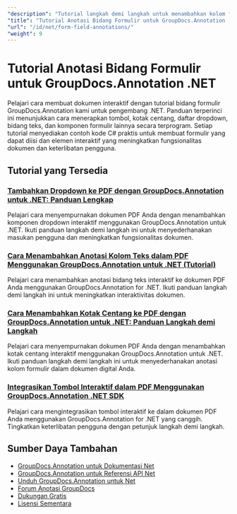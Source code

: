 ```yaml
---
"description": "Tutorial langkah demi langkah untuk menambahkan kolom formulir dan komponen interaktif ke dokumen menggunakan GroupDocs.Annotation for .NET."
"title": "Tutorial Anotasi Bidang Formulir untuk GroupDocs.Annotation .NET"
"url": "/id/net/form-field-annotations/"
"weight": 9
---
```


# Tutorial Anotasi Bidang Formulir untuk GroupDocs.Annotation .NET

Pelajari cara membuat dokumen interaktif dengan tutorial bidang formulir GroupDocs.Annotation kami untuk pengembang .NET. Panduan terperinci ini menunjukkan cara menerapkan tombol, kotak centang, daftar dropdown, bidang teks, dan komponen formulir lainnya secara terprogram. Setiap tutorial menyediakan contoh kode C# praktis untuk membuat formulir yang dapat diisi dan elemen interaktif yang meningkatkan fungsionalitas dokumen dan keterlibatan pengguna.

## Tutorial yang Tersedia

### [Tambahkan Dropdown ke PDF dengan GroupDocs.Annotation untuk .NET: Panduan Lengkap](./add-dropdown-pdf-groupdocs-annotation-net/)
Pelajari cara menyempurnakan dokumen PDF Anda dengan menambahkan komponen dropdown interaktif menggunakan GroupDocs.Annotation untuk .NET. Ikuti panduan langkah demi langkah ini untuk menyederhanakan masukan pengguna dan meningkatkan fungsionalitas dokumen.

### [Cara Menambahkan Anotasi Kolom Teks dalam PDF Menggunakan GroupDocs.Annotation untuk .NET (Tutorial)](./add-text-field-annotations-pdf-groupdocs-net/)
Pelajari cara menambahkan anotasi bidang teks interaktif ke dokumen PDF Anda menggunakan GroupDocs.Annotation for .NET. Ikuti panduan langkah demi langkah ini untuk meningkatkan interaktivitas dokumen.

### [Cara Menambahkan Kotak Centang ke PDF dengan GroupDocs.Annotation untuk .NET: Panduan Langkah demi Langkah](./add-checkbox-pdf-groupdocs-annotation-net/)
Pelajari cara menyempurnakan dokumen PDF Anda dengan menambahkan kotak centang interaktif menggunakan GroupDocs.Annotation untuk .NET. Ikuti panduan langkah demi langkah ini untuk menyederhanakan anotasi kolom formulir dalam dokumen digital Anda.

### [Integrasikan Tombol Interaktif dalam PDF Menggunakan GroupDocs.Annotation .NET SDK](./master-pdf-button-integration-groupdocs-annotation-net/)
Pelajari cara mengintegrasikan tombol interaktif ke dalam dokumen PDF Anda menggunakan GroupDocs.Annotation for .NET yang canggih. Tingkatkan keterlibatan pengguna dengan petunjuk langkah demi langkah.

## Sumber Daya Tambahan

- [GroupDocs.Annotation untuk Dokumentasi Net](https://docs.groupdocs.com/annotation/net/)
- [GroupDocs.Annotation untuk Referensi API Net](https://reference.groupdocs.com/annotation/net/)
- [Unduh GroupDocs.Annotation untuk Net](https://releases.groupdocs.com/annotation/net/)
- [Forum Anotasi GroupDocs](https://forum.groupdocs.com/c/annotation)
- [Dukungan Gratis](https://forum.groupdocs.com/)
- [Lisensi Sementara](https://purchase.groupdocs.com/temporary-license/)